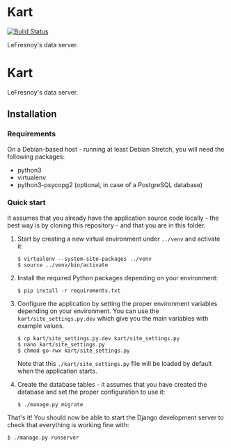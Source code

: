 Kart
====

[![Build Status](https://travis-ci.org/Fresnoy/kart-public.svg?branch=main)](https://travis-ci.org/Fresnoy/kart-public)

LeFresnoy's data server.

Kart
====

LeFresnoy's data server.


## Installation
### Requirements

On a Debian-based host - running at least Debian Stretch, you will need the
following packages:
- python3
- virtualenv
- python3-psycopg2 (optional, in case of a PostgreSQL database)

### Quick start

It assumes that you already have the application source code locally - the best
way is by cloning this repository - and that you are in this folder.

1.  Start by creating a new virtual environment under `../venv` and activate it:

        $ virtualenv --system-site-packages ../venv
        $ source ../venv/bin/activate

2.  Install the required Python packages depending on your environment:

        $ pip install -r requirements.txt

3.  Configure the application by setting the proper environment variables
    depending on your environment. You can use the `kart/site_settings.py.dev` which
    give you the main variables with example values.

        $ cp kart/site_settings.py.dev kart/site_settings.py
        $ nano kart/site_settings.py
        $ chmod go-rwx kart/site_settings.py

    Note that this `./kart/site_settings.py` file will be loaded by default when the
    application starts.

4.  Create the database tables - it assumes that you have created the database
    and set the proper configuration to use it:

        $ ./manage.py migrate

That's it! You should now be able to start the Django development server to
check that everything is working fine with:

    $ ./manage.py runserver
